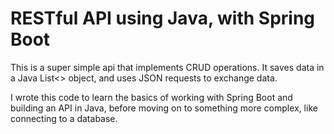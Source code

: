 # RESTful API using Java, with Spring Boot

This is a super simple api that implements CRUD operations. It saves data in a Java List<> object, and uses JSON requests to exchange data. 

I wrote this code to learn the basics of working with Spring Boot and building an API in Java, before moving on to something more complex, like connecting to a database.
